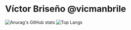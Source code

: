 # Víctor Briseño @vicmanbrile
![Anurag's GitHub stats](https://github-readme-stats.vercel.app/api?username=vicmanbrile&count_private=true&show_icons=true&theme=graywhite)
![Top Langs](https://github-readme-stats.vercel.app/api/top-langs/?username=vicmanbrile&hide=ruby,shell)
